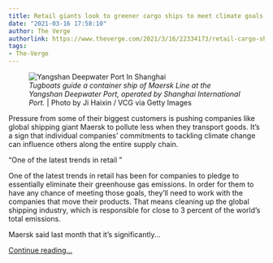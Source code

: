 ```yaml
---
title: Retail giants look to greener cargo ships to meet climate goals
date: "2021-03-16 17:58:10"
author: The Verge
authorlink: https://www.theverge.com/2021/3/16/22334173/retail-cargo-ships-climate-change-goals-maersk
tags:
- The-Verge
---
```

<figure>
      <img alt="Yangshan Deepwater Port In Shanghai" src="https://cdn.vox-cdn.com/thumbor/MlSnqNONx-O9CVlQsebngq9Pex4=/135x0:5337x3468/1310x873/cdn.vox-cdn.com/uploads/chorus_image/image/68976227/1179330572.0.jpg" />
        <figcaption><em>Tugboats guide a container ship of Maersk Line at the Yangshan Deepwater Port, operated by Shanghai International Port.</em> | Photo by Ji Haixin / VCG via Getty Images</figcaption>
    </figure>

  <p id="RBRB4a">Pressure from some of their biggest customers is pushing companies like global shipping giant Maersk to pollute less when they transport goods. It’s a sign that individual companies’ commitments to tackling climate change can influence others along the entire supply chain. </p>
<div class="c-float-left"><aside id="vqgNNR"><q>One of the latest trends in retail </q></aside></div>
<p id="Avt1dF">One of the latest trends in retail has been for companies to pledge to essentially eliminate their greenhouse gas emissions. In order for them to have any chance of meeting those goals, they’ll need to work with the companies that move their products. That means cleaning up the global shipping industry, which is responsible for close to 3 percent of the world’s total emissions. </p>
<p id="7iw2ud">Maersk said last month that it’s significantly...</p>
  <p>
    <a href="https://www.theverge.com/2021/3/16/22334173/retail-cargo-ships-climate-change-goals-maersk">Continue reading&hellip;</a>
  </p>